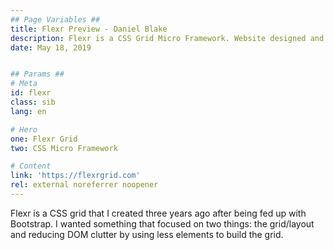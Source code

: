 ```yaml
---
## Page Variables ##
title: Flexr Preview - Daniel Blake
description: Flexr is a CSS Grid Micro Framework. Website designed and developed by Daniel Blake.
date: May 18, 2019


## Params ##
# Meta
id: flexr
class: sib
lang: en

# Hero
one: Flexr Grid
two: CSS Micro Framework

# Content
link: 'https://flexrgrid.com'
rel: external noreferrer noopener
---
```


Flexr is a CSS grid that I created three years ago after being fed up with Bootstrap. I wanted something that focused on two things: the grid/layout and reducing DOM clutter by using less elements to build the grid.
